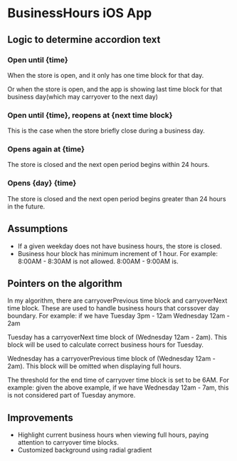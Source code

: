 # BusinessHours iOS App

## Logic to determine accordion text

### Open until {time}
When the store is open, and it only has one time block for that day.

Or when the store is open, and the app is showing last time block for that business day(which may carryover to the next day)

### Open until {time}, reopens at {next time block}
This is the case when the store briefly close during a business day.

### Opens again at {time}
The store is closed and the next open period begins within 24 hours.

### Opens {day} {time}
The store is closed and the next open period begins greater than 24 hours in the future.

## Assumptions
- If a given weekday does not have business hours, the store is closed.
- Business hour block has minimum increment of 1 hour. For example: 8:00AM - 8:30AM is not allowed. 8:00AM - 9:00AM is.

## Pointers on the algorithm
In my algorithm, there are carryoverPrevious time block and carryoverNext time block. These are used to handle business hours that corssover day boundary. For example: 
if we have
Tuesday 3pm - 12am
Wednesday 12am - 2am

Tuesday has a carryoverNext time block of (Wednesday 12am - 2am). This block will be used to calculate correct business hours for Tuesday.

Wednesday has a carryoverPrevious time block of (Wednesday 12am - 2am). This block will be omitted when displaying full hours.

The threshold for the end time of carryover time block is set to be 6AM. For example: given the above example, if we have Wednesday 12am - 7am, this is not considered part of Tuesday anymore. 

## Improvements
- Highlight current business hours when viewing full hours, paying attention to carryover time blocks.
- Customized background using radial gradient

